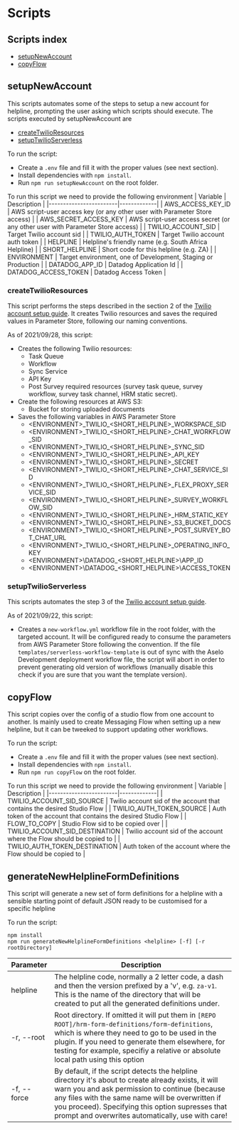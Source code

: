 # Scripts

## Scripts index
- [setupNewAccount](#setupNewAccount)
- [copyFlow](#copyFlow)

## setupNewAccount
This scripts automates some of the steps to setup a new account for helpline, prompting the user asking which scripts should execute. The scripts executed by setupNewAccount are
- [createTwilioResources](#createTwilioResources)
- [setupTwilioServerless](#setupTwilioServerless)

To run the script:
- Create a `.env` file and fill it with the proper values (see next section).
- Install dependencies with `npm install`.
- Run `npm run setupNewAccount` on the root folder.

To run this script we need to provide the following environment
| Variable               | Description |
|------------------------|-------------|
| AWS_ACCESS_KEY_ID      | AWS script-user access key (or any other user with Parameter Store access) |
| AWS_SECRET_ACCESS_KEY  | AWS script-user access secret (or any other user with Parameter Store access) |
| TWILIO_ACCOUNT_SID     | Target Twilio account sid |
| TWILIO_AUTH_TOKEN      | Target Twilio account auth token |
| HELPLINE               | Helpline's friendly name (e.g. South Africa Helpline) |
| SHORT_HELPLINE         | Short code for this helpline (e.g. ZA) |
| ENVIRONMENT            | Target environment, one of Development, Staging or Production |
| DATADOG_APP_ID         | Datadog Application Id |
| DATADOG_ACCESS_TOKEN   | Datadog Access Token |

### createTwilioResources
This script performs the steps described in the section 2 of the [Twilio account setup guide](https://benetech.app.box.com/file/772893818136).
It creates Twilio resources and saves the required values in Parameter Store, following our naming conventions.

As of 2021/09/28, this script:
- Creates the following Twilio resources:
  - Task Queue
  - Workflow
  - Sync Service
  - API Key
  - Post Survey required resources (survey task queue, survey workflow, survey task channel, HRM static secret).
- Create the following resources at AWS S3:
  - Bucket for storing uploaded documents
- Saves the following variables in AWS Parameter Store
  - \<ENVIRONMENT\>\_TWILIO\_\<SHORT\_HELPLINE\>\_WORKSPACE\_SID
  - \<ENVIRONMENT\>\_TWILIO\_\<SHORT\_HELPLINE\>\_CHAT\_WORKFLOW\_SID
  - \<ENVIRONMENT\>\_TWILIO\_\<SHORT\_HELPLINE\>\_SYNC\_SID
  - \<ENVIRONMENT\>\_TWILIO\_\<SHORT\_HELPLINE\>\_API\_KEY
  - \<ENVIRONMENT\>\_TWILIO\_\<SHORT\_HELPLINE\>\_SECRET
  - \<ENVIRONMENT\>\_TWILIO\_\<SHORT\_HELPLINE\>\_CHAT\_SERVICE\_SID
  - \<ENVIRONMENT\>\_TWILIO\_\<SHORT\_HELPLINE\>\_FLEX\_PROXY\_SERVICE\_SID
  - \<ENVIRONMENT\>\_TWILIO\_\<SHORT\_HELPLINE\>\_SURVEY\_WORKFLOW\_SID
  - \<ENVIRONMENT\>\_TWILIO\_\<SHORT\_HELPLINE\>\_HRM\_STATIC\_KEY
  - \<ENVIRONMENT\>\_TWILIO\_\<SHORT\_HELPLINE\>\_S3\_BUCKET\_DOCS
  - \<ENVIRONMENT\>\_TWILIO\_\<SHORT\_HELPLINE\>\_POST\_SURVEY\_BOT\_CHAT\_URL
  - \<ENVIRONMENT\>\_TWILIO\_\<SHORT\_HELPLINE\>\_OPERATING\_INFO\_KEY
  - \<ENVIRONMENT\>\DATADOG\_\<SHORT\_HELPLINE\>\APP\_ID
  - \<ENVIRONMENT\>\DATADOG\_\<SHORT\_HELPLINE\>\ACCESS\_TOKEN

### setupTwilioServerless
This scripts automates the step 3 of the [Twilio account setup guide](https://benetech.app.box.com/file/772893818136).

As of 2021/09/22, this script:
- Creates a `new-workflow.yml` workflow file in the root folder, with the targeted account. It will be configured ready to consume the parameters from AWS Parameter Store following the convention. If the file `templates/serverless-workflow-template` is out of sync with the Aselo Development deployment workflow file, the script will abort in order to prevent generating old version of workflows (manually disable this check if you are sure that you want the template version).

## copyFlow
This script copies over the config of a studio flow from one account to another. Is mainly used to create Messaging Flow when setting up a new helpline, but it can be tweeked to support updating other workflows.

To run the script:
- Create a `.env` file and fill it with the proper values (see next section).
- Install dependencies with `npm install`.
- Run `npm run copyFlow` on the root folder.

To run this script we need to provide the following environment
| Variable               | Description |
|------------------------|-------------|
| TWILIO_ACCOUNT_SID_SOURCE | Twilio account sid of the account that contains the desired Studio Flow |
| TWILIO_AUTH_TOKEN_SOURCE  | Auth token of the account that contains the desired Studio Flow |
| FLOW_TO_COPY              | Studio Flow sid to be copied over |
| TWILIO_ACCOUNT_SID_DESTINATION | Twilio account sid of the account where the Flow should be copied to |
| TWILIO_AUTH_TOKEN_DESTINATION | Auth token of the account where the Flow should be copied to |


## generateNewHelplineFormDefinitions
This script will generate a new set of form definitions for a helpline with a sensible starting point of default JSON ready to be customised for a specific helpline

To run the script:
```shell
npm install
npm run generateNewHelplineFormDefinitions <helpline> [-f] [-r rootDirectory]
```

| Parameter | Description |
|-----------|-------------|
| helpline  | The helpline code, normally a 2 letter code, a dash and then the version prefixed by a 'v', e.g. `za-v1`. This is the name of the directory that will be created to put all the generated definitions under. |
| -r, --root | Root directory. If omitted it will put them in `[REPO ROOT]/hrm-form-definitions/form-definitions`, which is where they need to go to be used in the plugin. If you need to generate them elsewhere, for testing for example, specifiy a relative or absolute local path using this option |
| -f, --force | By default, if the script detects the helpline directory it's about to create already exists, it will warn you and ask permission to continue (because any files with the same name will be overwritten if you proceed). Specifying this option supresses that prompt and overwrites automatically, use with care! |
